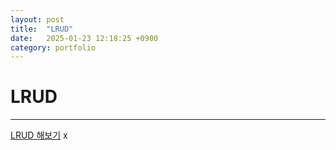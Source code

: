 ```yaml
---
layout: post
title:  "LRUD"
date:   2025-01-23 12:18:25 +0900
category: portfolio
---
```

# LRUD
****

[LRUD 해보기](/project/unity/lrud/index.html)
x
